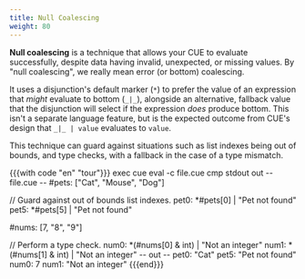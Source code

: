 ```yaml
---
title: Null Coalescing
weight: 80
---
```


**Null coalescing** is a technique that allows your CUE to evaluate successfully,
despite data having invalid, unexpected, or missing values.
By "null coalescing", we really mean error (or bottom) coalescing.

It uses a disjunction's default marker (`*`) to prefer the value of an
expression that *might* evaluate to bottom (`_|_`),
alongside an alternative, fallback value that the disjunction will select if
the expression *does* produce bottom.
This isn't a separate language feature, but is the expected outcome from CUE's
design that `_|_ | value` evaluates to `value`.

This technique can guard against situations such as list indexes being out of
bounds, and type checks, with a fallback in the case of a type mismatch.

<!--more-->

{{{with code "en" "tour"}}}
exec cue eval -c file.cue
cmp stdout out
-- file.cue --
#pets: ["Cat", "Mouse", "Dog"]

// Guard against out of bounds list indexes.
pet0: *#pets[0] | "Pet not found"
pet5: *#pets[5] | "Pet not found"

#nums: [7, "8", "9"]

// Perform a type check.
num0: *(#nums[0] & int) | "Not an integer"
num1: *(#nums[1] & int) | "Not an integer"
-- out --
pet0: "Cat"
pet5: "Pet not found"
num0: 7
num1: "Not an integer"
{{{end}}}

